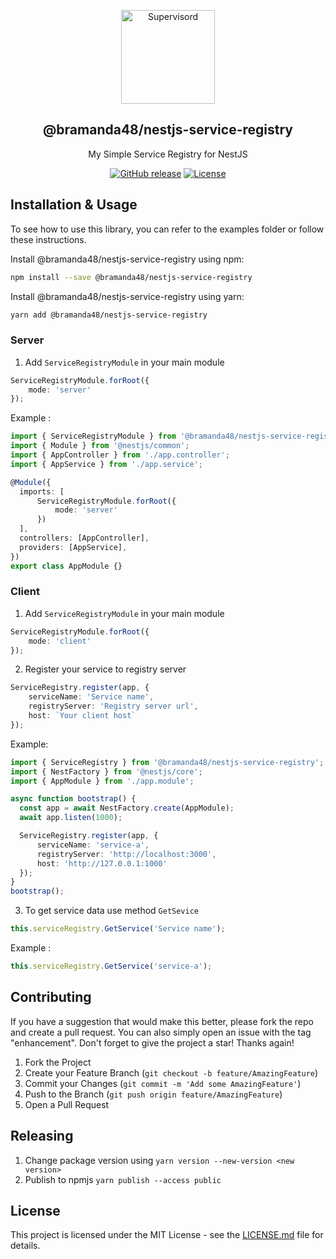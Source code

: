 <a name="readme-top"></a>

<div align="center">
  <a href="https://github.com/bramanda48/nestjs-service-registry">
    <img src="https://cdn.worldvectorlogo.com/logos/nestjs.svg" alt="Supervisord" width="150px">
  </a>
  <h2 align="center">@bramanda48/nestjs-service-registry</h2>
  <div align="center">
    <p align="center">My Simple Service Registry for NestJS</p>
    <div>
        <a href="https://github.com/bramanda48/nestjs-service-registry/releases/"><img src="https://img.shields.io/github/release/bramanda48/nestjs-service-registry?include_prereleases=&sort=semver&color=blue" alt="GitHub release"></a>
        <a href="https://github.com/bramanda48/nestjs-service-registry#license"><img src="https://img.shields.io/badge/License-MIT-blue" alt="License"></a>
    </div>
  </div>
</div>

## Installation & Usage

To see how to use this library, you can refer to the examples folder or follow these instructions.

Install @bramanda48/nestjs-service-registry using npm:

```bash
npm install --save @bramanda48/nestjs-service-registry
```

Install @bramanda48/nestjs-service-registry using yarn:

```bash
yarn add @bramanda48/nestjs-service-registry
```

### Server
1. Add `ServiceRegistryModule` in your main module
```ts
ServiceRegistryModule.forRoot({
    mode: 'server'
});
```
Example :
```ts
import { ServiceRegistryModule } from '@bramanda48/nestjs-service-registry';
import { Module } from '@nestjs/common';
import { AppController } from './app.controller';
import { AppService } from './app.service';

@Module({
  imports: [
      ServiceRegistryModule.forRoot({
          mode: 'server'
      })
  ],
  controllers: [AppController],
  providers: [AppService],
})
export class AppModule {}
```

### Client
1. Add `ServiceRegistryModule` in your main module 
```ts
ServiceRegistryModule.forRoot({
    mode: 'client'
});
```
2. Register your service to registry server
```ts
ServiceRegistry.register(app, {
    serviceName: 'Service name',
    registryServer: 'Registry server url',
    host: `Your client host`
});
```
Example:
```ts
import { ServiceRegistry } from '@bramanda48/nestjs-service-registry';
import { NestFactory } from '@nestjs/core';
import { AppModule } from './app.module';

async function bootstrap() {
  const app = await NestFactory.create(AppModule);
  await app.listen(1000);

  ServiceRegistry.register(app, {
      serviceName: 'service-a',
      registryServer: 'http://localhost:3000',
      host: 'http://127.0.0.1:1000'
  });
}
bootstrap();
```
3. To get service data use method `GetSevice`
```ts
this.serviceRegistry.GetService('Service name');
```
Example :
```ts
this.serviceRegistry.GetService('service-a');
```

## Contributing

If you have a suggestion that would make this better, please fork the repo and create a pull request. You can also simply open an issue with the tag "enhancement". Don't forget to give the project a star! Thanks again!

1. Fork the Project
2. Create your Feature Branch (`git checkout -b feature/AmazingFeature`)
3. Commit your Changes (`git commit -m 'Add some AmazingFeature'`)
4. Push to the Branch (`git push origin feature/AmazingFeature`)
5. Open a Pull Request

## Releasing

1. Change package version using `yarn version --new-version <new version>`
2. Publish to npmjs `yarn publish --access public`

## License

This project is licensed under the MIT License - see the [LICENSE.md](https://github.com/bramanda48/nestjs-service-registry/blob/master/LICENSE.md) file for details.
